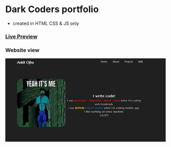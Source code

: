 # Dark Coders portfolio
- created in HTML CSS & JS only

### [Live Preview](https://darkcoders07.netlify.app/)

</hr>

### Website view
![SS](/public/dark-coders.png)